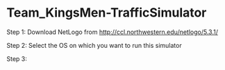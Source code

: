 # Team_KingsMen-TrafficSimulator

Step 1: Download NetLogo from  http://ccl.northwestern.edu/netlogo/5.3.1/ 

Step 2: Select the OS on which you want to run this simulator 

Step 3: 
